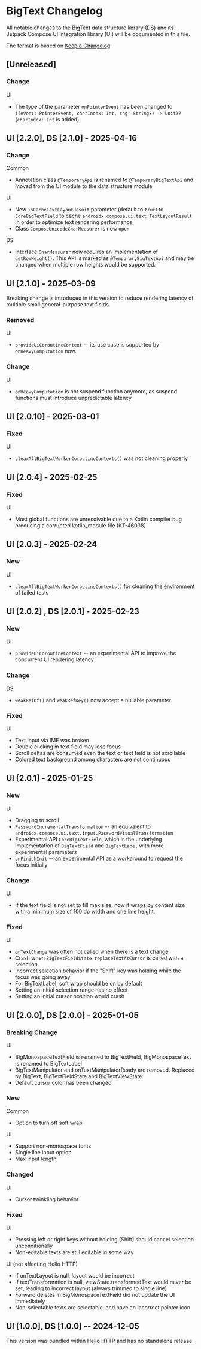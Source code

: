 # BigText Changelog

All notable changes to the BigText data structure library (DS) and its Jetpack Compose UI integration library (UI) will be documented in this file.

The format is based on [Keep a Changelog](https://keepachangelog.com/en/1.1.0/).

## [Unreleased]

### Change
UI
- The type of the parameter `onPointerEvent` has been changed to `((event: PointerEvent, charIndex: Int, tag: String?) -> Unit)?` (`charIndex: Int` is added).


## UI [2.2.0], DS [2.1.0] - 2025-04-16

### Change
Common
- Annotation class `@TemporaryApi` is renamed to `@TemporaryBigTextApi` and moved from the UI module to the data structure module

UI
- New `isCacheTextLayoutResult` parameter (default to `true`) to `CoreBigTextField` to cache `androidx.compose.ui.text.TextLayoutResult` in order to optimize text rendering performance
- Class `ComposeUnicodeCharMeasurer` is now `open`

DS
- Interface `CharMeasurer` now requires an implementation of `getRowHeight()`. This API is marked as `@TemporaryBigTextApi` and may be changed when multiple row heights would be supported.


## UI [2.1.0] - 2025-03-09

Breaking change is introduced in this version to reduce rendering latency of multiple small general-purpose text fields.

### Removed
UI
- `provideUiCoroutineContext` -- its use case is supported by `onHeavyComputation` now.

### Change
UI
- `onHeavyComputation` is not suspend function anymore, as suspend functions must introduce unpredictable latency


## UI [2.0.10] - 2025-03-01

### Fixed
UI
- `clearAllBigTextWorkerCoroutineContexts()` was not cleaning properly


## UI [2.0.4] - 2025-02-25

### Fixed
UI
- Most global functions are unresolvable due to a Kotlin compiler bug producing a corrupted kotlin_module file (KT-46038)


## UI [2.0.3] - 2025-02-24

### New
UI
- `clearAllBigTextWorkerCoroutineContexts()` for cleaning the environment of failed tests


## UI [2.0.2] , DS [2.0.1] - 2025-02-23

### New
UI
- `provideUiCoroutineContext` -- an experimental API to improve the concurrent UI rendering latency

### Change
DS
- `weakRefOf()` and `WeakRefKey()` now accept a nullable parameter

### Fixed
UI
- Text input via IME was broken
- Double clicking in text field may lose focus
- Scroll deltas are consumed even the text or text field is not scrollable
- Colored text background among characters are not continuous


## UI [2.0.1] - 2025-01-25

### New
UI
- Dragging to scroll
- `PasswordIncrementalTransformation` -- an equivalent to `androidx.compose.ui.text.input.PasswordVisualTransformation`
- Experimental API `CoreBigTextField`, which is the underlying implementation of `BigTextField` and `BigTextLabel` with more experimental parameters
- `onFinishInit` -- an experimental API as a workaround to request the focus initially

### Change
UI
- If the text field is not set to fill max size, now it wraps by content size with a minimum size of 100 dp width and one line height.

### Fixed
UI
- `onTextChange` was often not called when there is a text change
- Crash when `BigTextFieldState.replaceTextAtCursor` is called with a selection.
- Incorrect selection behavior if the "Shift" key was holding while the focus was going away
- For BigTextLabel, soft wrap should be on by default
- Setting an initial selection range has no effect
- Setting an initial cursor position would crash

## UI [2.0.0], DS [2.0.0] - 2025-01-05

### Breaking Change
UI
- BigMonospaceTextField is renamed to BigTextField, BigMonospaceText is renamed to BigTextLabel 
- BigTextManipulator and onTextManipulatorReady are removed. Replaced by BigText, BigTextFieldState and BigTextViewState.
- Default cursor color has been changed

### New
Common
- Option to turn off soft wrap

UI
- Support non-monospace fonts
- Single line input option
- Max input length

### Changed
UI
- Cursor twinkling behavior

### Fixed
UI
- Pressing left or right keys without holding [Shift] should cancel selection unconditionally
- Non-editable texts are still editable in some way

UI (not affecting Hello HTTP)
- If onTextLayout is null, layout would be incorrect
- If textTransformation is null, viewState.transformedText would never be set, leading to incorrect layout (always trimmed to single line)
- Forward deletes in BigMonospaceTextField did not update the UI immediately
- Non-selectable texts are selectable, and have an incorrect pointer icon


## UI [1.0.0], DS [1.0.0] -- 2024-12-05

This version was bundled within Hello HTTP and has no standalone release.
